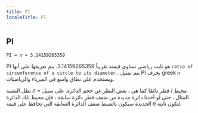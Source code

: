 ```yaml
---
title: PI
localeTitle: PI
---
```

## PI

`PI = 𝜋 = 3.14159265359`

PI هو ثابت رياضي تساوي قيمته تقريباً 3.14159265359. يتم تعريفها على أنها `ratio of circumference of a circle to its diameter` . يتم تمثيل PI بحرف greek `𝜋` ويستخدم على نطاق واسع في الفيزياء والرياضيات.

تظل النسبة 𝜋 = محيط / قطر دائمًا كما هي ، بغض النظر عن حجم الدائرة. على سبيل المثال ، حتى لو أخذنا دائرة جديدة من ضعف قطر دائرة سابقة ، فإن محيط تلك الدائرة الجديدة سيكون بالضبط ضعف الدائرة السابقة التي تحافظ على قيمة 𝜋 لتكون ثابتة.